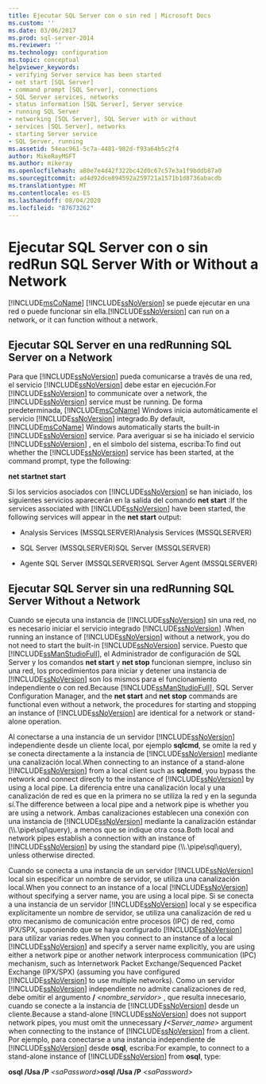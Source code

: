 ```yaml
---
title: Ejecutar SQL Server con o sin red | Microsoft Docs
ms.custom: ''
ms.date: 03/06/2017
ms.prod: sql-server-2014
ms.reviewer: ''
ms.technology: configuration
ms.topic: conceptual
helpviewer_keywords:
- verifying Server service has been started
- net start [SQL Server]
- command prompt [SQL Server], connections
- SQL Server services, networks
- status information [SQL Server], Server service
- running SQL Server
- networking [SQL Server], SQL Server with or without
- services [SQL Server], networks
- starting Server service
- SQL Server, running
ms.assetid: 54eac961-5c7a-4481-982d-f93a64b5c2f4
author: MikeRayMSFT
ms.author: mikeray
ms.openlocfilehash: a80e7e4d42f322bc42d0c67c57e3a1f9bddb87a0
ms.sourcegitcommit: ad4d92dce894592a259721a1571b1d8736abacdb
ms.translationtype: MT
ms.contentlocale: es-ES
ms.lasthandoff: 08/04/2020
ms.locfileid: "87673262"
---
```

# <a name="run-sql-server-with-or-without-a-network"></a><span data-ttu-id="7374b-102">Ejecutar SQL Server con o sin red</span><span class="sxs-lookup"><span data-stu-id="7374b-102">Run SQL Server With or Without a Network</span></span>
  [!INCLUDE[msCoName](../../includes/msconame-md.md)] <span data-ttu-id="7374b-103">[!INCLUDE[ssNoVersion](../../includes/ssnoversion-md.md)] se puede ejecutar en una red o puede funcionar sin ella.</span><span class="sxs-lookup"><span data-stu-id="7374b-103">[!INCLUDE[ssNoVersion](../../includes/ssnoversion-md.md)] can run on a network, or it can function without a network.</span></span>  
  
## <a name="running-sql-server-on-a-network"></a><span data-ttu-id="7374b-104">Ejecutar SQL Server en una red</span><span class="sxs-lookup"><span data-stu-id="7374b-104">Running SQL Server on a Network</span></span>  
 <span data-ttu-id="7374b-105">Para que [!INCLUDE[ssNoVersion](../../includes/ssnoversion-md.md)] pueda comunicarse a través de una red, el servicio [!INCLUDE[ssNoVersion](../../includes/ssnoversion-md.md)] debe estar en ejecución.</span><span class="sxs-lookup"><span data-stu-id="7374b-105">For [!INCLUDE[ssNoVersion](../../includes/ssnoversion-md.md)] to communicate over a network, the [!INCLUDE[ssNoVersion](../../includes/ssnoversion-md.md)] service must be running.</span></span> <span data-ttu-id="7374b-106">De forma predeterminada, [!INCLUDE[msCoName](../../includes/msconame-md.md)] Windows inicia automáticamente el servicio [!INCLUDE[ssNoVersion](../../includes/ssnoversion-md.md)] integrado.</span><span class="sxs-lookup"><span data-stu-id="7374b-106">By default, [!INCLUDE[msCoName](../../includes/msconame-md.md)] Windows automatically starts the built-in [!INCLUDE[ssNoVersion](../../includes/ssnoversion-md.md)] service.</span></span> <span data-ttu-id="7374b-107">Para averiguar si se ha iniciado el servicio [!INCLUDE[ssNoVersion](../../includes/ssnoversion-md.md)] , en el símbolo del sistema, escriba:</span><span class="sxs-lookup"><span data-stu-id="7374b-107">To find out whether the [!INCLUDE[ssNoVersion](../../includes/ssnoversion-md.md)] service has been started, at the command prompt, type the following:</span></span>  
  
 <span data-ttu-id="7374b-108">**net start**</span><span class="sxs-lookup"><span data-stu-id="7374b-108">**net start**</span></span>  
  
 <span data-ttu-id="7374b-109">Si los servicios asociados con [!INCLUDE[ssNoVersion](../../includes/ssnoversion-md.md)] se han iniciado, los siguientes servicios aparecerán en la salida del comando **net start** :</span><span class="sxs-lookup"><span data-stu-id="7374b-109">If the services associated with [!INCLUDE[ssNoVersion](../../includes/ssnoversion-md.md)] have been started, the following services will appear in the **net start** output:</span></span>  
  
-   <span data-ttu-id="7374b-110">Analysis Services (MSSQLSERVER)</span><span class="sxs-lookup"><span data-stu-id="7374b-110">Analysis Services (MSSQLSERVER)</span></span>  
  
-   <span data-ttu-id="7374b-111">SQL Server (MSSQLSERVER)</span><span class="sxs-lookup"><span data-stu-id="7374b-111">SQL Server (MSSQLSERVER)</span></span>  
  
-   <span data-ttu-id="7374b-112">Agente SQL Server (MSSQLSERVER)</span><span class="sxs-lookup"><span data-stu-id="7374b-112">SQL Server Agent (MSSQLSERVER)</span></span>  
  
## <a name="running-sql-server-without-a-network"></a><span data-ttu-id="7374b-113">Ejecutar SQL Server sin una red</span><span class="sxs-lookup"><span data-stu-id="7374b-113">Running SQL Server Without a Network</span></span>  
 <span data-ttu-id="7374b-114">Cuando se ejecuta una instancia de [!INCLUDE[ssNoVersion](../../includes/ssnoversion-md.md)] sin una red, no es necesario iniciar el servicio integrado [!INCLUDE[ssNoVersion](../../includes/ssnoversion-md.md)] .</span><span class="sxs-lookup"><span data-stu-id="7374b-114">When running an instance of [!INCLUDE[ssNoVersion](../../includes/ssnoversion-md.md)] without a network, you do not need to start the built-in [!INCLUDE[ssNoVersion](../../includes/ssnoversion-md.md)] service.</span></span> <span data-ttu-id="7374b-115">Puesto que [!INCLUDE[ssManStudioFull](../../includes/ssmanstudiofull-md.md)], el Administrador de configuración de SQL Server y los comandos **net start** y **net stop** funcionan siempre, incluso sin una red, los procedimientos para iniciar y detener una instancia de [!INCLUDE[ssNoVersion](../../includes/ssnoversion-md.md)] son los mismos para el funcionamiento independiente o con red.</span><span class="sxs-lookup"><span data-stu-id="7374b-115">Because [!INCLUDE[ssManStudioFull](../../includes/ssmanstudiofull-md.md)], SQL Server Configuration Manager, and the **net start** and **net stop** commands are functional even without a network, the procedures for starting and stopping an instance of [!INCLUDE[ssNoVersion](../../includes/ssnoversion-md.md)] are identical for a network or stand-alone operation.</span></span>  
  
 <span data-ttu-id="7374b-116">Al conectarse a una instancia de un servidor [!INCLUDE[ssNoVersion](../../includes/ssnoversion-md.md)] independiente desde un cliente local, por ejemplo **sqlcmd**, se omite la red y se conecta directamente a la instancia de [!INCLUDE[ssNoVersion](../../includes/ssnoversion-md.md)] mediante una canalización local.</span><span class="sxs-lookup"><span data-stu-id="7374b-116">When connecting to an instance of a stand-alone [!INCLUDE[ssNoVersion](../../includes/ssnoversion-md.md)] from a local client such as **sqlcmd**, you bypass the network and connect directly to the instance of [!INCLUDE[ssNoVersion](../../includes/ssnoversion-md.md)] by using a local pipe.</span></span> <span data-ttu-id="7374b-117">La diferencia entre una canalización local y una canalización de red es que en la primera no se utiliza la red y en la segunda sí.</span><span class="sxs-lookup"><span data-stu-id="7374b-117">The difference between a local pipe and a network pipe is whether you are using a network.</span></span> <span data-ttu-id="7374b-118">Ambas canalizaciones establecen una conexión con una instancia de [!INCLUDE[ssNoVersion](../../includes/ssnoversion-md.md)] mediante la canalización estándar (\\\\.\pipe\sql\query), a menos que se indique otra cosa.</span><span class="sxs-lookup"><span data-stu-id="7374b-118">Both local and network pipes establish a connection with an instance of [!INCLUDE[ssNoVersion](../../includes/ssnoversion-md.md)] by using the standard pipe (\\\\.\pipe\sql\query), unless otherwise directed.</span></span>  
  
 <span data-ttu-id="7374b-119">Cuando se conecta a una instancia de un servidor [!INCLUDE[ssNoVersion](../../includes/ssnoversion-md.md)] local sin especificar un nombre de servidor, se utiliza una canalización local.</span><span class="sxs-lookup"><span data-stu-id="7374b-119">When you connect to an instance of a local [!INCLUDE[ssNoVersion](../../includes/ssnoversion-md.md)] without specifying a server name, you are using a local pipe.</span></span> <span data-ttu-id="7374b-120">Si se conecta a una instancia de un servidor [!INCLUDE[ssNoVersion](../../includes/ssnoversion-md.md)] local y se especifica explícitamente un nombre de servidor, se utiliza una canalización de red u otro mecanismo de comunicación entre procesos (IPC) de red, como IPX/SPX, suponiendo que se haya configurado [!INCLUDE[ssNoVersion](../../includes/ssnoversion-md.md)] para utilizar varias redes.</span><span class="sxs-lookup"><span data-stu-id="7374b-120">When you connect to an instance of a local [!INCLUDE[ssNoVersion](../../includes/ssnoversion-md.md)] and specify a server name explicitly, you are using either a network pipe or another network interprocess communication (IPC) mechanism, such as Internetwork Packet Exchange/Sequenced Packet Exchange (IPX/SPX) (assuming you have configured [!INCLUDE[ssNoVersion](../../includes/ssnoversion-md.md)] to use multiple networks).</span></span> <span data-ttu-id="7374b-121">Como un servidor [!INCLUDE[ssNoVersion](../../includes/ssnoversion-md.md)] independiente no admite canalizaciones de red, debe omitir el argumento **/** _<nombre_servidor>_ , que resulta innecesario, cuando se conecte a la instancia de [!INCLUDE[ssNoVersion](../../includes/ssnoversion-md.md)] desde un cliente.</span><span class="sxs-lookup"><span data-stu-id="7374b-121">Because a stand-alone [!INCLUDE[ssNoVersion](../../includes/ssnoversion-md.md)] does not support network pipes, you must omit the unnecessary **/**_<Server_name>_ argument when connecting to the instance of [!INCLUDE[ssNoVersion](../../includes/ssnoversion-md.md)] from a client.</span></span> <span data-ttu-id="7374b-122">Por ejemplo, para conectarse a una instancia independiente de [!INCLUDE[ssNoVersion](../../includes/ssnoversion-md.md)] desde **osql**, escriba:</span><span class="sxs-lookup"><span data-stu-id="7374b-122">For example, to connect to a stand-alone instance of [!INCLUDE[ssNoVersion](../../includes/ssnoversion-md.md)] from **osql**, type:</span></span>  
  
 <span data-ttu-id="7374b-123">**osql /Usa /P** _\<saPassword>_</span><span class="sxs-lookup"><span data-stu-id="7374b-123">**osql /Usa /P** _\<saPassword>_</span></span>  
  
  
